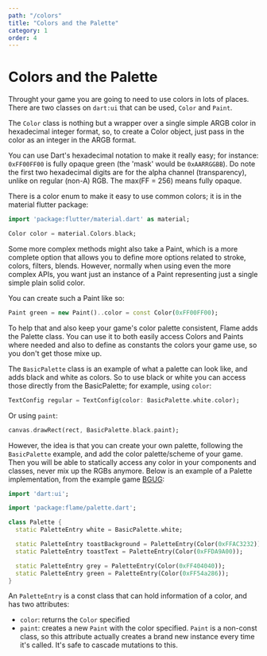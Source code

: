 ```yaml
---
path: "/colors"
title: "Colors and the Palette"
category: 1
order: 4
---
```


# Colors and the Palette


Throught your game you are going to need to use colors in lots of places. There are two classes on `dart:ui` that can be used, `Color` and `Paint`.

The `Color` class is nothing but a wrapper over a single simple ARGB color in hexadecimal integer format, so, to create a Color object, just pass in the color as an integer in the ARGB format.

You can use Dart's hexadecimal notation to make it really easy; for instance: `0xFF00FF00` is fully opaque green (the 'mask' would be `0xAARRGGBB`). Do note the first two hexadecimal digits are for the alpha channel (transparency), unlike on regular (non-A) RGB. The max(FF = 256) means fully opaque.

There is a color enum to make it easy to use common colors; it is in the material flutter package:

```dart
import 'package:flutter/material.dart' as material;

Color color = material.Colors.black;
```

Some more complex methods might also take a Paint, which is a more complete option that allows you to define more options related to stroke, colors, filters, blends. However, normally when using even the more complex APIs, you want just an instance of a Paint representing just a single simple plain solid color.

You can create such a Paint like so:

```dart
Paint green = new Paint()..color = const Color(0xFF00FF00);
```

To help that and also keep your game's color palette consistent, Flame adds the Palette class. You can use it to both easily access Colors and Paints where needed and also to define as constants the colors your game use, so you don't get those mixe up.

The `BasicPalette` class is an example of what a palette can look like, and adds black and white as colors. So to use black or white you can access those directly from the BasicPalette; for example, using `color`:

```dart
TextConfig regular = TextConfig(color: BasicPalette.white.color);
```

Or using `paint`:

```dart
canvas.drawRect(rect, BasicPalette.black.paint);
```

However, the idea is that you can create your own palette, following the `BasicPalette` example, and add the color palette/scheme of your game. Then you will be able to statically access any color in your components and classes, never mix up the RGBs anymore. Below is an example of a Palette implementation, from the example game [BGUG](https://github.com/luanpotter/bgug/blob/master/lib/palette.dart):

```dart
import 'dart:ui';

import 'package:flame/palette.dart';

class Palette {
  static PaletteEntry white = BasicPalette.white;

  static PaletteEntry toastBackground = PaletteEntry(Color(0xFFAC3232));
  static PaletteEntry toastText = PaletteEntry(Color(0xFFDA9A00));

  static PaletteEntry grey = PaletteEntry(Color(0xFF404040));
  static PaletteEntry green = PaletteEntry(Color(0xFF54a286));
}
```

An `PaletteEntry` is a const class that can hold information of a color, and has two attributes:

 * `color`: returns the `Color` specified
 * `paint`: creates a new `Paint` with the color specified. `Paint` is a non-const class, so this attribute actually creates a brand new instance every time it's called. It's safe to cascade mutations to this.